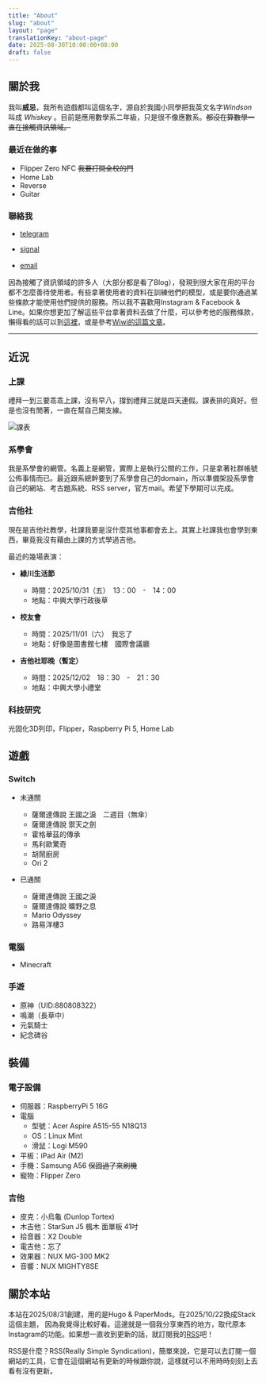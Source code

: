 ```yaml
---
title: "About"
slug: "about"
layout: "page"
translationKey: "about-page"
date: 2025-08-30T10:00:00+08:00
draft: false
---
```



## 關於我

我叫**威忌**，我所有遊戲都叫這個名字，源自於我國小同學把我英文名字*Windson* 叫成 *Whiskey* 。目前是應用數學系二年級，只是很不像應數系。~~都沒在算數學一直在接觸資訊領域。~~

### 最近在做的事  
- Flipper Zero NFC ~~我要打開全校的門~~
- Home Lab
- Reverse
- Guitar
 
### 聯絡我　　

- [telegram](https://t.me/windsoncc)

- [signal](https://signal.me/#eu/D5RNM8hXXllyXDyjR5QZuFFLc3mTv1cvwVKjpfFnwFVMvHI-XXpGAp0JuUO-zsrf)  

- [email](mailto:info@windson.cc)　　
  
因為接觸了資訊領域的許多人（大部分都是看了Blog），發現到很大家在用的平台都不怎麼善待使用者。有些拿著使用者的資料在訓練他們的模型，或是要你通過某些條款才能使用他們提供的服務。所以我不喜歡用Instagram & Facebook & Line。如果你想更加了解這些平台拿著資料去做了什麼，可以參考他的服務條款，懶得看的話可以到[這裡](https://tosdr.org/)，或是參考[Wiwi的這篇文章](https://wiwi.blog/blog/line-privacy-policy/)。
***
## 近況

### 上課
禮拜一到三要乖乖上課，沒有早八，撐到禮拜三就是四天連假。課表排的真好。但是也沒有閒著，一直在幫自己開支線。

![課表](/images/about/course.webp)　　

### 系學會
我是系學會的網管。名義上是網管，實際上是執行公關的工作，只是拿著社群帳號公佈事情而已。最近跟系總幹要到了系學會自己的domain，所以準備架設系學會自己的網站、考古題系統、RSS server，官方mail。希望下學期可以完成。

### 吉他社　　
現在是吉他社教學，社課我要是沒什麼其他事都會去上。其實上社課我也會學到東西，畢竟我沒有藉由上課的方式學過吉他。

最近的幾場表演：　　
- **綠川生活節**
  - 時間：2025/10/31（五）　13：00　-　14：00
  - 地點：中興大學行政後草

- **校友會**
  - 時間：2025/11/01（六）　我忘了
  - 地點：好像是圖書館七樓　國際會議廳

- **吉他社耶晚（暫定）**
  - 時間：2025/12/02　18：30　-　21：30
  - 地點：中興大學小禮堂　　

### 科技研究
光固化3D列印，Flipper，Raspberry Pi 5, Home Lab

## 遊戲
### Switch
- 未通關
  - 薩爾達傳說 王國之淚　二週目（無傘）
  - 薩爾達傳說 禦天之劍
  - 霍格華茲的傳承
  - 馬利歐驚奇
  - 胡鬧廚房
  - Ori 2
  
- 已通關
  - 薩爾達傳說 王國之淚
  - 薩爾達傳說 曠野之息
  - Mario Odyssey
  - 路易洋樓3

### 電腦
- Minecraft  
  
### 手遊
- 原神（UID:880808322）
- 鳴潮（長草中）
- 元氣騎士
- 紀念碑谷　　
  
## 裝備
### 電子設備
- 伺服器：RaspberryPi 5 16G
- 電腦
  - 型號：Acer Aspire A515-55 N18Q13
  - OS：Linux Mint
  - 滑鼠：Logi M590
- 平板：iPad Air (M2)
- 手機：Samsung A56 ~~保固過了來刷機~~ 
- 寵物：Flipper Zero
### 吉他
- 皮克：小烏龜 (Dunlop Tortex)
- 木吉他：StarSun J5 楓木 面單板 41吋
- 拾音器：X2 Double
- 電吉他：忘了
- 效果器：NUX MG-300 MK2
- 音響：NUX MIGHTY8SE
  
## 關於本站　　
本站在2025/08/31創建，用的是Hugo & PaperMods。在2025/10/22換成Stack這個主題，
因為我覺得比較好看。這邊就是一個我分享東西的地方，取代原本Instagram的功能。如果想一直收到更新的話，就訂閱我的[RSS](/index.xml)吧！

RSS是什麼？RSS(Really Simple Syndication)，簡單來說，它是可以去訂閱一個網站的工具，它會在這個網站有更新的時候跟你說，這樣就可以不用時時刻刻上去看有沒有更新。


